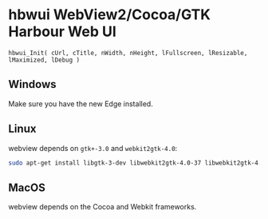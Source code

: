 # hbwui WebView2/Cocoa/GTK Harbour Web UI

    hbwui_Init( cUrl, cTitle, nWidth, nHeight, lFullscreen, lResizable, lMaximized, lDebug )
    
## Windows 

Make sure you have the new Edge installed.

## Linux

webview depends on `gtk+-3.0` and `webkit2gtk-4.0`:

```sh
sudo apt-get install libgtk-3-dev libwebkit2gtk-4.0-37 libwebkit2gtk-4.0-dev
```

## MacOS

webview depends on the Cocoa and Webkit frameworks.